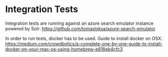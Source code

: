 # Integration Tests
Integration tests are running against an azure search emulator instance powered by Solr:
https://github.com/tomasloksa/azure-search-emulator

In order to run tests, docker has to be used.
Guide to install docker on OSX: https://medium.com/crowdbotics/a-complete-one-by-one-guide-to-install-docker-on-your-mac-os-using-homebrew-e818eb4cfc3

